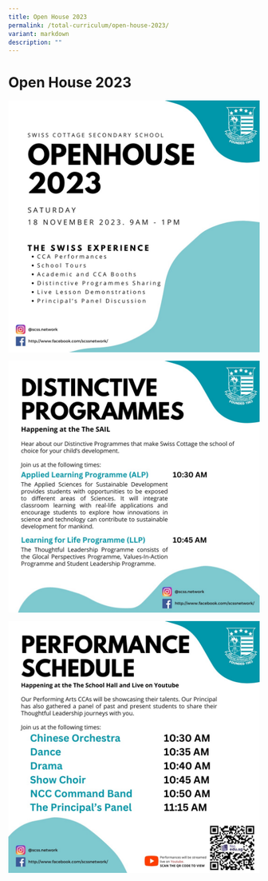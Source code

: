 ```yaml
---
title: Open House 2023
permalink: /total-curriculum/open-house-2023/
variant: markdown
description: ""
---
```

# Open House 2023

![2023 Open House (1)](/images/Open%20House%202022/2023_Open_House__1_.jpeg)

![2023 Open House (3)](/images/Open%20House%202022/2023_Open_House__3_.jpeg)

![2023 Open House (2)](/images/Open%20House%202022/2023_Open_House__2_.jpeg)

